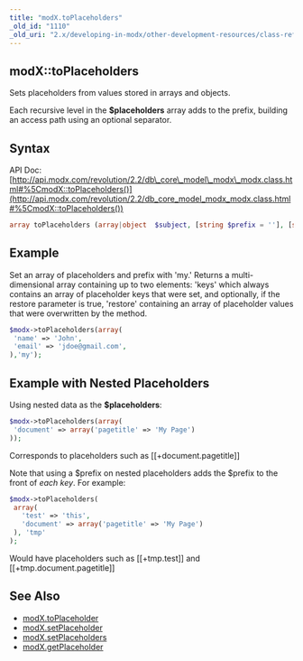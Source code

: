 ```yaml
---
title: "modX.toPlaceholders"
_old_id: "1110"
_old_uri: "2.x/developing-in-modx/other-development-resources/class-reference/modx/modx.toplaceholders"
---
```


## modX::toPlaceholders

 Sets placeholders from values stored in arrays and objects.

 Each recursive level in the **$placeholders** array adds to the prefix, building an access path using an optional separator.

## Syntax

 API Doc: [http://api.modx.com/revolution/2.2/db\_core\_model\_modx\_modx.class.html#%5CmodX::toPlaceholders()](http://api.modx.com/revolution/2.2/db_core_model_modx_modx.class.html#%5CmodX::toPlaceholders())

 ``` php 
array toPlaceholders (array|object  $subject, [string $prefix = ''], [string $separator = '.'], [boolean $restore = false])

```

## Example

 Set an array of placeholders and prefix with 'my.' Returns a multi-dimensional array containing up to two elements: 'keys' which always contains an array of placeholder keys that were set, and optionally, if the restore parameter is true, 'restore' containing an array of placeholder values that were overwritten by the method.

 ``` php 
$modx->toPlaceholders(array(
  'name' => 'John',
  'email' => 'jdoe@gmail.com',
),'my');

```

## Example with Nested Placeholders

 Using nested data as the **$placeholders**:

 ``` php 
$modx->toPlaceholders(array(
  'document' => array('pagetitle' => 'My Page')
));

```

 Corresponds to placeholders such as \[\[+document.pagetitle\]\]

 Note that using a $prefix on nested placeholders adds the $prefix to the front of _each key_. For example:

 ``` php 
$modx->toPlaceholders(
  array(
    'test' => 'this',
    'document' => array('pagetitle' => 'My Page')
  ), 'tmp'
);

```

 Would have placeholders such as \[\[+tmp.test\]\] and \[\[+tmp.document.pagetitle\]\]

## See Also

- [modX.toPlaceholder](developing-in-modx/other-development-resources/class-reference/modx/modx.toplaceholder "modX.toPlaceholder")
- [modX.setPlaceholder](developing-in-modx/other-development-resources/class-reference/modx/modx.setplaceholder "modX.setPlaceholder")
- [modX.setPlaceholders](developing-in-modx/other-development-resources/class-reference/modx/modx.setplaceholders "modX.setPlaceholders")
- [modX.getPlaceholder](developing-in-modx/other-development-resources/class-reference/modx/modx.getplaceholder "modX.getPlaceholder")